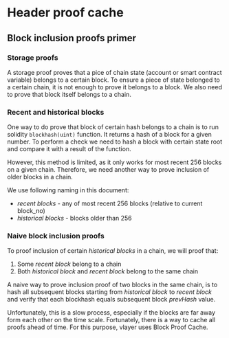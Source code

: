# Header proof cache

## Block inclusion proofs primer

### Storage proofs
A storage proof proves that a pice of chain state (account or smart contract variable) belongs to a certain block. To ensure a piece of state belonged to a certain chain, it is not enough to prove it belongs to a block. We also need to prove that block itself belongs to a chain.

### Recent and historical blocks
One way to do prove that block of certain hash belongs to a chain is to run solidity `blockhash(uint)` function. It returns a hash of a block for a given number. 
To perform a check we need to hash a block with certain state root and compare it with a result of the function.

However, this method is limited, as it only works for most recent 256 blocks on a given chain.
Therefore, we need another way to prove inclusion of older blocks in a chain. 

We use following naming in this document:
- *recent blocks* - any of most recent 256 blocks (relative to current block_no)
- *historical blocks* - blocks older than 256

### Naive block inclusion proofs
To proof inclusion of certain *historical blocks* in a chain, we will proof that:
1. Some *recent block* belong to a chain
2. Both *historical block* and *recent block* belong to the same chain

A naive way to prove inclusion proof of two blocks in the same chain, is to hash all subsequent blocks starting from *historical block* to *recent block* and verify that each blockhash equals subsequent block *prevHash* value.

Unfortunately, this is a slow process, especially if the blocks are far away form each other on the time scale. Fortunately, there is a way to cache all proofs ahead of time. For this purpose, vlayer uses Block Proof Cache.

